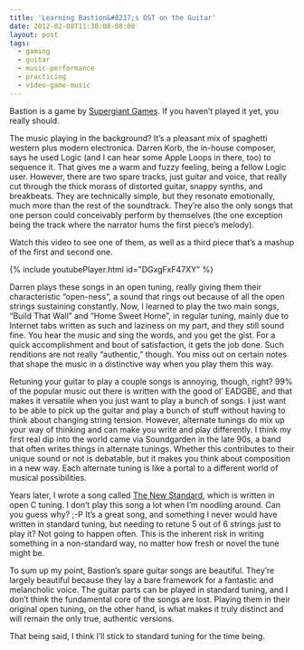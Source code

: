 ```yaml
---
title: 'Learning Bastion&#8217;s OST on the Guitar'
date: 2012-02-08T11:30:08-08:00
layout: post
tags:
  - gaming
  - guitar
  - music-performance
  - practicing
  - video-game-music
---
```

Bastion is a game by [Supergiant Games](http://supergiantgames.com/). If you haven&#8217;t played it yet, you really should.

<!--more-->

The music playing in the background? It&#8217;s a pleasant mix of spaghetti western plus modern electronica. Darren Korb, the in-house composer, says he used Logic (and I can hear some Apple Loops in there, too) to sequence it. That gives me a warm and fuzzy feeling, being a fellow Logic user. However, there are two spare tracks, just guitar and voice, that really cut through the thick morass of distorted guitar, snappy synths, and breakbeats. They are technically simple, but they resonate emotionally, much more than the rest of the soundtrack. They&#8217;re also the only songs that one person could conceivably perform by themselves (the one exception being the track where the narrator hums the first piece&#8217;s melody).

Watch this video to see one of them, as well as a third piece that&#8217;s a mashup of the first and second one.

{% include youtubePlayer.html id="DGxgFxF47XY" %}

Darren plays these songs in an open tuning, really giving them their characteristic &#8220;open-ness&#8221;, a sound that rings out because of all the open strings sustaining constantly. Now, I learned to play the two main songs, &#8220;Build That Wall&#8221; and &#8220;Home Sweet Home&#8221;, in regular tuning, mainly due to Internet tabs written as such and laziness on my part, and they still sound fine. You hear the music and sing the words, and you get the gist. For a quick accomplishment and bout of satisfaction, it gets the job done. Such renditions are not really &#8220;authentic,&#8221; though. You miss out on certain notes that shape the music in a distinctive way when you play them this way.

Retuning your guitar to play a couple songs is annoying, though, right? 99% of the popular music out there is written with the good ol&#8217; EADGBE, and that makes it versatile when you just want to play a bunch of songs. I just want to be able to pick up the guitar and play a bunch of stuff without having to think about changing string tension. However, alternate tunings do mix up your way of thinking and can make you write and play differently. I think my first real dip into the world came via Soundgarden in the late 90s, a band that often writes things in alternate tunings. Whether this contributes to their unique sound or not is debatable, but it makes you think about composition in a new way. Each alternate tuning is like a portal to a different world of musical possibilities.

Years later, I wrote a song called [The New Standard](http://nebyoolae.com/songs/188), which is written in open C tuning. I don&#8217;t play this song a lot when I&#8217;m noodling around. Can you guess why? ;-P It&#8217;s a great song, and something I never would have written in standard tuning, but needing to retune 5 out of 6 strings just to play it? Not going to happen often. This is the inherent risk in writing something in a non-standard way, no matter how fresh or novel the tune might be.

To sum up my point, Bastion&#8217;s spare guitar songs are beautiful. They&#8217;re largely beautiful because they lay a bare framework for a fantastic and melancholic voice. The guitar parts can be played in standard tuning, and I don&#8217;t think the fundamental core of the songs are lost. Playing them in their original open tuning, on the other hand, is what makes it truly distinct and will remain the only true, authentic versions.

That being said, I think I&#8217;ll stick to standard tuning for the time being.
